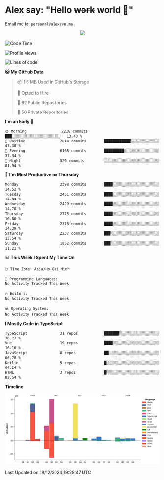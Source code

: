 # Alex say: "Hello ~~work~~ world 🐾"
Email me to: `personal@alexzvn.me`


<p align=center>
  <a href="https://skillicons.dev">
    <img src="https://skillicons.dev/icons?i=ts,js,php,nodejs,bun,vue,nuxt,react,svelte,tauri,laravel,rust,mongodb,docker,electron,redis,rabbitmq,tailwind,git,cloudflare,elysia,mysql,nginx,rollupjs,sentry,ubuntu,yarn,html,css,vite" />
  </a>
</p>

<!--START_SECTION:waka-->
![Code Time](http://img.shields.io/badge/Code%20Time-1%2C066%20hrs%2055%20mins-blue)

![Profile Views](http://img.shields.io/badge/Profile%20Views-2-blue)

![Lines of code](https://img.shields.io/badge/From%20Hello%20World%20I%27ve%20Written-5.8%20million%20lines%20of%20code-blue)

**🐱 My GitHub Data** 

> 📦 1.6 MB Used in GitHub's Storage 
 > 
> 💼 Opted to Hire
 > 
> 📜 82 Public Repositories 
 > 
> 🔑 50 Private Repositories 
 > 
**I'm an Early 🐤** 

```text
🌞 Morning                2218 commits        ███░░░░░░░░░░░░░░░░░░░░░░   13.43 % 
🌆 Daytime                7814 commits        ████████████░░░░░░░░░░░░░   47.30 % 
🌃 Evening                6168 commits        █████████░░░░░░░░░░░░░░░░   37.34 % 
🌙 Night                  320 commits         ░░░░░░░░░░░░░░░░░░░░░░░░░   01.94 % 
```
📅 **I'm Most Productive on Thursday** 

```text
Monday                   2398 commits        ████░░░░░░░░░░░░░░░░░░░░░   14.52 % 
Tuesday                  2451 commits        ████░░░░░░░░░░░░░░░░░░░░░   14.84 % 
Wednesday                2429 commits        ████░░░░░░░░░░░░░░░░░░░░░   14.70 % 
Thursday                 2775 commits        ████░░░░░░░░░░░░░░░░░░░░░   16.80 % 
Friday                   2378 commits        ████░░░░░░░░░░░░░░░░░░░░░   14.39 % 
Saturday                 2237 commits        ███░░░░░░░░░░░░░░░░░░░░░░   13.54 % 
Sunday                   1852 commits        ███░░░░░░░░░░░░░░░░░░░░░░   11.21 % 
```


📊 **This Week I Spent My Time On** 

```text
🕑︎ Time Zone: Asia/Ho_Chi_Minh

💬 Programming Languages: 
No Activity Tracked This Week

🔥 Editors: 
No Activity Tracked This Week

💻 Operating System: 
No Activity Tracked This Week
```

**I Mostly Code in TypeScript** 

```text
TypeScript               31 repos            ███████░░░░░░░░░░░░░░░░░░   26.27 % 
Vue                      19 repos            ████░░░░░░░░░░░░░░░░░░░░░   16.10 % 
JavaScript               8 repos             ██░░░░░░░░░░░░░░░░░░░░░░░   06.78 % 
Kotlin                   5 repos             █░░░░░░░░░░░░░░░░░░░░░░░░   04.24 % 
HTML                     3 repos             █░░░░░░░░░░░░░░░░░░░░░░░░   02.54 % 
```



**Timeline**

![Lines of Code chart](https://raw.githubusercontent.com/alexzvn/alexzvn/main/assets/bar_graph.png)


 Last Updated on 19/12/2024 19:28:47 UTC
<!--END_SECTION:waka-->
